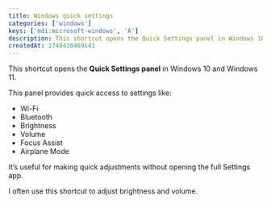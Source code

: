 ```yaml
---
title: Windows quick settings
categories: ['windows']
keys: ['mdi:microsoft-windows', 'A']
description: This shortcut opens the Quick Settings panel in Windows 10/11, allowing fast access to Wi-Fi, Bluetooth, brightness, volume, and more. It’s handy for quick adjustments without opening the full Settings app.
createdAt: 1740410469141
---
```


This shortcut opens the **Quick Settings panel** in Windows 10 and Windows 11.

This panel provides quick access to settings like:
- Wi-Fi
- Bluetooth
- Brightness
- Volume
- Focus Assist
- Airplane Mode

It’s useful for making quick adjustments without opening the full Settings app.

I often use this shortcut to adjust brightness and volume.
